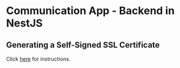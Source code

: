 # Communication App - Backend in NestJS

## Generating a Self-Signed SSL Certificate

Click [here](https://devcenter.heroku.com/articles/ssl-certificate-self) for instructions.

